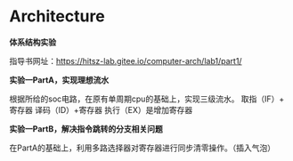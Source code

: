 # Architecture

**体系结构实验**

指导书网址：https://hitsz-lab.gitee.io/computer-arch/lab1/part1/

**实验一PartA，实现理想流水**

根据所给的soc电路，在原有单周期cpu的基础上，实现三级流水。
取指（IF）+ 寄存器 译码（ID）+寄存器 执行（EX）是增加寄存器

**实验一PartB，解决指令跳转的分支相关问题**

在PartA的基础上，利用多路选择器对寄存器进行同步清零操作。（插入气泡）
